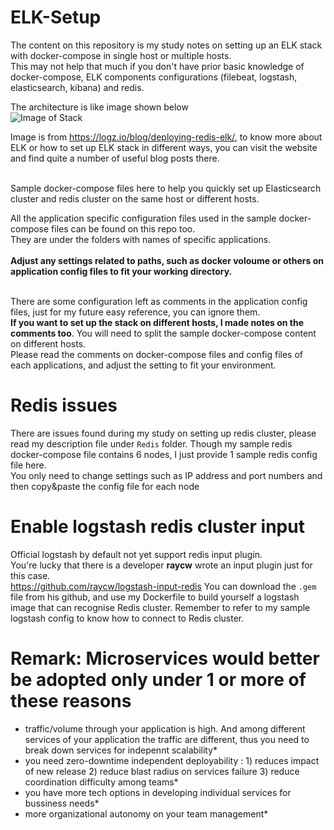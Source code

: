 # ELK-Setup

The content on this repository is my study notes on setting up an ELK stack with docker-compose in single host or multiple hosts.<br>
This may not help that much if you don't have prior basic knowledge of docker-compose, ELK components configurations (filebeat, logstash, elasticsearch, kibana) and redis.

The architecture is like image shown below<br>
![Image of Stack](https://dytvr9ot2sszz.cloudfront.net/wp-content/uploads/2019/07/beats-to-redis.png)

Image is from https://logz.io/blog/deploying-redis-elk/, to know more about ELK or how to set up ELK stack in different ways, you can visit the website and find quite a number of useful blog posts there.
<br><br>

Sample docker-compose files here to help you quickly set up Elasticsearch cluster and redis cluster on the same host or different hosts.

All the application specific configuration files used in the sample docker-compose files can be found on this repo too.<br>
They are under the folders with names of specific applications.<br><br>
**Adjust any settings related to paths, such as docker voloume or others on application config files to fit your working directory.**<br><br>

There are some configuration left as comments in the application config files, just for my future easy reference, you can ignore them.<br>
**If you want to set up the stack on different hosts, I made notes on the comments too**. You will need to split the sample docker-compose content on different hosts.<br>
Please read the comments on docker-compose files and config files of each applications, and adjust the setting to fit your environment.

# Redis issues
There are issues found during my study on setting up redis cluster, please read my description file under ``Redis`` folder.
Though my sample redis docker-compose file contains 6 nodes, I just provide 1 sample redis config file here.<br> You only need to change settings such as IP address and port numbers and then copy&paste the config file for each node

# Enable logstash redis cluster input
Official logstash by default not yet support redis input plugin.<br>
You're lucky that there is a developer **raycw** wrote an input plugin just for this case.<br>
https://github.com/raycw/logstash-input-redis You can download the ``.gem`` file from his github, and use my Dockerfile to build yourself a logstash image that can recognise Redis cluster. Remember to refer to my sample logstash config to know how to connect to Redis cluster.

# Remark: Microservices would better be adopted only under 1 or more of these reasons 
* traffic/volume through your application is high. And among different services of your application the traffic are different, thus you need to break down services for indepennt scalability*<br>
* you need zero-downtime independent deployability : 1) reduces impact of new release 2) reduce blast radius on services failure 3) reduce coordination difficulty among teams*
* you have more tech options in developing individual services for bussiness needs*
* more organizational autonomy on your team management*